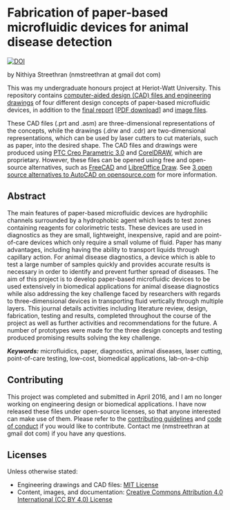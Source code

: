 # Fabrication of paper-based microfluidic devices for animal disease detection

[![DOI](https://zenodo.org/badge/DOI/10.5281/zenodo.2669595.svg)](https://doi.org/10.5281/zenodo.2669595)

by Nithiya Streethran (nmstreethran at gmail dot com)

This was my undergraduate honours project at Heriot-Watt University. This repository contains [computer-aided design (CAD) files and engineering drawings](CAD_files/) of four different design concepts of paper-based microfluidic devices, in addition to the [final report](docs/final_report.pdf) [[PDF download](https://raw.githubusercontent.com/nmstreethran/paper-based-microfluidics/master/docs/final_report.pdf)] and [image files](Images/).

These CAD files (.prt and .asm) are three-dimensional representations of the concepts, while the drawings (.drw and .cdr) are two-dimensional representations, which can be used by laser cutters to cut materials, such as paper, into the desired shape. The CAD files and drawings were produced using [PTC Creo Parametric 3.0](https://www.ptc.com/en/products/creo/parametric) and [CorelDRAW](https://www.coreldraw.com/en/), which are proprietary. However, these files can be opened using free and open-source alternatives, such as [FreeCAD](https://www.freecadweb.org/) and [LibreOffice Draw](https://www.libreoffice.org/discover/draw/). See [3 open source alternatives to AutoCAD on opensource.com](https://opensource.com/alternatives/autocad) for more information.

## Abstract

The main features of paper-based microfluidic devices are hydrophilic channels surrounded by a hydrophobic agent which leads to test zones containing reagents for colorimetric tests. These devices are used in diagnostics as they are small, lightweight, inexpensive, rapid and are point-of-care devices which only require a small volume of fluid. Paper has many advantages, including having the ability to transport liquids through capillary action. For animal disease diagnostics, a device which is able to test a large number of samples quickly and provides accurate results is necessary in order to identify and prevent further spread of diseases. The aim of this project is to develop paper-based microfluidic devices to be used extensively in biomedical applications for animal disease diagnostics while also addressing the key challenge faced by researchers with regards to three-dimensional devices in transporting fluid vertically through multiple layers. This journal details activities including literature review, design, fabrication, testing and results, completed throughout the course of the project as well as further activities and recommendations for the future. A number of prototypes were made for the three design concepts and testing produced promising results solving the key challenge.

***Keywords:*** microfluidics, paper, diagnostics, animal diseases, laser cutting, point-of-care testing, low-cost, biomedical applications, lab-on-a-chip

## Contributing

This project was completed and submitted in April 2016, and I am no longer working on engineering design or biomedical applications. I have now released these files under open-source licenses, so that anyone interested can make use of them. Please refer to the [contributing guidelines](CONTRIBUTING.md) and [code of conduct](CODE_OF_CONDUCT.md) if you would like to contribute. Contact me (nmstreethran at gmail dot com) if you have any questions.

## Licenses

Unless otherwise stated:

- Engineering drawings and CAD files: [MIT License](https://opensource.org/licenses/MIT)
- Content, images, and documentation: [Creative Commons Attribution 4.0 International (CC BY 4.0) License](https://creativecommons.org/licenses/by/4.0/)
